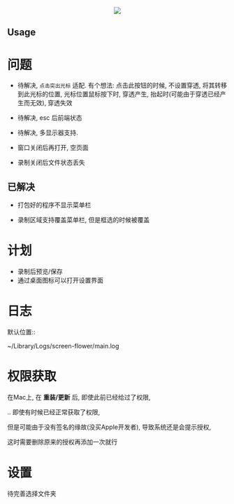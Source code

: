 <p align="center"><img src="https://i.imgur.com/a9QWW0v.png"></p>

## Usage

问题
==========


- 待解决, `点击突出光标` 适配.
  有个想法: 点击此按钮的时候, 不设置穿透, 将其转移到此光标的位置,
  光标位置鼠标按下时, 穿透产生, 抬起时(可能由于穿透已经产生而无效), 穿透失效 

- 待解决, esc 后前端状态

- 待解决, 多显示器支持. 

- 窗口关闭后再打开, 空页面

- 录制关闭后文件状态丢失

已解决
----------

- 打包好的程序不显示菜单栏

- 录制区域支持覆盖菜单栏, 但是框选的时候被覆盖

计划
==========

- 录制后预览/保存
- 通过桌面图标可以打开设置界面

日志
========

默认位置::

  ~/Library/Logs/screen-flower/main.log

权限获取
==========

在Mac上, 在 **重装/更新** 后,
即使此前已经给过了权限,

.. 即使有时候已经正常获取了权限,

但是可能由于没有签名的缘故(没买Apple开发者),
导致系统还是会提示授权, 

这时需要删除原来的授权再添加一次就行

设置
==========

待完善选择文件夹




